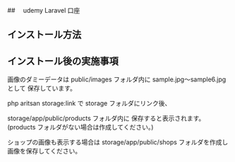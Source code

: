 ##　 udemy Laravel 口座

## インストール方法

## インストール後の実施事項

画像のダミーデータは
public/images フォルダ内に
sample.jpg〜sample6.jpg として
保存しています。

php aritsan storage:link で
storage フォルダにリンク後、

storage/app/public/products フォルダ内に
保存すると表示されます。
(products フォルダがない場合は作成してください。)


ショップの画像も表示する場合は
storage/app/public/shops フォルダを作成し
画像を保存してください。